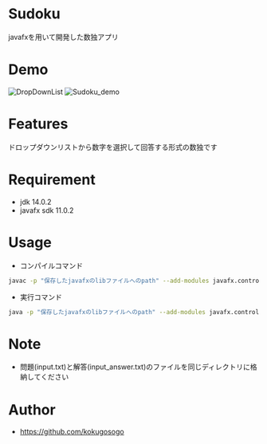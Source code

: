 # Sudoku
javafxを用いて開発した数独アプリ

# Demo
![DropDownList](https://user-images.githubusercontent.com/72292551/109939240-35c73e00-7d14-11eb-82f4-44eb82d6f796.png)
![Sudoku_demo](https://user-images.githubusercontent.com/72292551/109939308-47a8e100-7d14-11eb-818c-fc7598cd7ebb.gif)

# Features
ドロップダウンリストから数字を選択して回答する形式の数独です

# Requirement
* jdk 14.0.2
* javafx sdk 11.0.2

# Usage
* コンパイルコマンド
```bash
javac -p "保存したjavafxのlibファイルへのpath" --add-modules javafx.controls -encoding UTF-8 Sudoku.java
```
* 実行コマンド
```bash
java -p "保存したjavafxのlibファイルへのpath" --add-modules javafx.controls Sudoku
```

# Note
* 問題(input.txt)と解答(input_answer.txt)のファイルを同じディレクトリに格納してください

# Author
* https://github.com/kokugosogo
